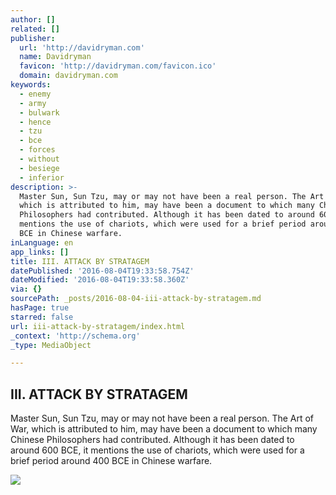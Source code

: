 ```yaml
---
author: []
related: []
publisher:
  url: 'http://davidryman.com'
  name: Davidryman
  favicon: 'http://davidryman.com/favicon.ico'
  domain: davidryman.com
keywords:
  - enemy
  - army
  - bulwark
  - hence
  - tzu
  - bce
  - forces
  - without
  - besiege
  - inferior
description: >-
  Master Sun, Sun Tzu, may or may not have been a real person. The Art of War,
  which is attributed to him, may have been a document to which many Chinese
  Philosophers had contributed. Although it has been dated to around 600 BCE, it
  mentions the use of chariots, which were used for a brief period around 400
  BCE in Chinese warfare.
inLanguage: en
app_links: []
title: III. ATTACK BY STRATAGEM
datePublished: '2016-08-04T19:33:58.754Z'
dateModified: '2016-08-04T19:33:58.360Z'
via: {}
sourcePath: _posts/2016-08-04-iii-attack-by-stratagem.md
hasPage: true
starred: false
url: iii-attack-by-stratagem/index.html
_context: 'http://schema.org'
_type: MediaObject

---
```

<article style=""><h1>III. ATTACK BY STRATAGEM</h1><p>Master Sun, Sun Tzu, may or may not have been a real person. The Art of War, which is attributed to him, may have been a document to which many Chinese Philosophers had contributed. Although it has been dated to around 600 BCE, it mentions the use of chariots, which were used for a brief period around 400 BCE in Chinese warfare.</p><img src="http://davidryman.com/media/blogs/ArtofWar/artofwar2.png" /></article>